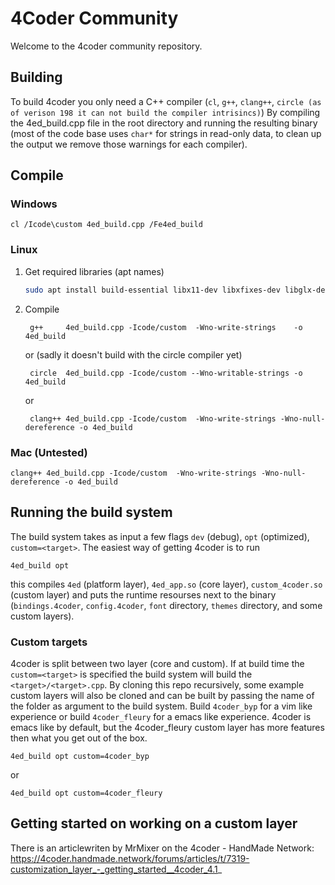 # 4Coder Community

Welcome to the 4coder community repository.

## Building
To build 4coder you only need a C++ compiler (`cl`, `g++`, `clang++`, `circle (as of verison 198 it can not build the compiler intrisincs)`)
By compiling the 4ed_build.cpp file in the root directory and running the resulting binary (most of the code base uses `char*` for strings in read-only data, to clean up the output we remove those warnings for each compiler).

## Compile
### Windows

	cl /Icode\custom 4ed_build.cpp /Fe4ed_build
   
### Linux
1. Get required libraries (apt names)

	```bash
 	sudo apt install build-essential libx11-dev libxfixes-dev libglx-dev mesa-common-dev libasound2-dev libfreetype-dev libfontconfig-dev
	```
 
2. Compile

        g++     4ed_build.cpp -Icode/custom  -Wno-write-strings    -o 4ed_build

	or (sadly it doesn't build with the circle compiler yet)

		circle  4ed_build.cpp -Icode/custom --Wno-writable-strings -o 4ed_build

	or

		clang++ 4ed_build.cpp -Icode/custom  -Wno-write-strings -Wno-null-dereference -o 4ed_build

### Mac (Untested)

	clang++ 4ed_build.cpp -Icode/custom  -Wno-write-strings -Wno-null-dereference -o 4ed_build


## Running the build system
The build system takes as input a few flags `dev` (debug), `opt` (optimized), `custom=<target>`.
The easiest way of getting 4coder is to run

	4ed_build opt

this compiles `4ed` (platform layer), `4ed_app.so` (core layer), `custom_4coder.so` (custom layer) and puts the runtime resourses next to the binary (`bindings.4coder`, `config.4coder`, `font` directory, `themes` directory, and some custom layers).

### Custom targets
4coder is split between two layer (core and custom). If at build time the `custom=<target>` is specified the build system will build the `<target>/<target>.cpp`. By cloning this repo recursively, some example custom layers will also be cloned and can be built by passing the name of the folder as argument to the build system. Build `4coder_byp` for a vim like experience or build `4coder_fleury` for a emacs like experience. 4coder is emacs like by default, but the 4coder_fleury custom layer has more features then what you get out of the box.
	
	4ed_build opt custom=4coder_byp

 or
 
 	4ed_build opt custom=4coder_fleury

## Getting started on working on a custom layer
There is an articlewriten by MrMixer on the 4coder - HandMade Network:
https://4coder.handmade.network/forums/articles/t/7319-customization_layer_-_getting_started__4coder_4.1_
